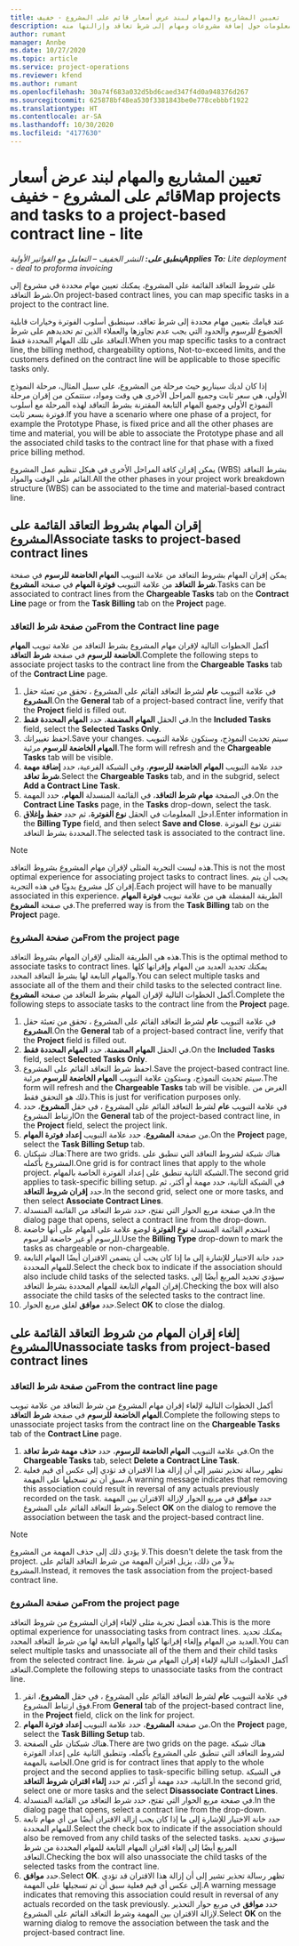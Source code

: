 ```yaml
---
title: تعيين المشاريع والمهام لبند عرض أسعار قائم على المشروع - خفيف
description: يقدم هذا الموضوع معلومات حول إضافة مشروعات ومهام إلى شرط تعاقد وإزالتها منه.
author: rumant
manager: Annbe
ms.date: 10/27/2020
ms.topic: article
ms.service: project-operations
ms.reviewer: kfend
ms.author: rumant
ms.openlocfilehash: 30a74f683a032d5bd6caed347f4d0a948376d267
ms.sourcegitcommit: 625878bf48ea530f3381843be0e778cebbbf1922
ms.translationtype: HT
ms.contentlocale: ar-SA
ms.lasthandoff: 10/30/2020
ms.locfileid: "4177630"
---
```

# <a name="map-projects-and-tasks-to-a-project-based-contract-line---lite"></a><span data-ttu-id="6d697-103">تعيين المشاريع والمهام لبند عرض أسعار قائم على المشروع - خفيف</span><span class="sxs-lookup"><span data-stu-id="6d697-103">Map projects and tasks to a project-based contract line - lite</span></span>

<span data-ttu-id="6d697-104">_**ينطبق على:** النشر الخفيف – التعامل مع الفواتير الأولية_</span><span class="sxs-lookup"><span data-stu-id="6d697-104">_**Applies To:** Lite deployment - deal to proforma invoicing_</span></span>

<span data-ttu-id="6d697-105">على شروط التعاقد القائمة على المشروع، يمكنك تعيين مهام محددة في مشروع إلى شرط التعاقد.</span><span class="sxs-lookup"><span data-stu-id="6d697-105">On project-based contract lines, you can map specific tasks in a project to the contract line.</span></span>

<span data-ttu-id="6d697-106">عند قيامك بتعيين مهام محددة إلى شرط تعاقد، سينطبق أسلوب الفوترة وخيارات قابلية الخضوع للرسوم والحدود التي يجب عدم تجاوزها والعملاء الذين تم تحديدهم على شرط التعاقد على تلك المهام المحددة فقط.</span><span class="sxs-lookup"><span data-stu-id="6d697-106">When you map specific tasks to a contract line, the billing method, chargeability options, Not-to-exceed limits, and the customers defined on the contract line will be applicable to those specific tasks only.</span></span>

<span data-ttu-id="6d697-107">إذا كان لديك سيناريو حيث مرحلة من المشروع، على سبيل المثال، مرحلة النموذج الأولي، هي سعر ثابت وجميع المراحل الأخرى هي وقت ومواد، ستتمكن من إقران مرحلة النموذج الأولي وجميع المهام التابعة المقترنة بشرط التعاقد لهذه المرحلة مع أسلوب فوترة بسعر ثابت.</span><span class="sxs-lookup"><span data-stu-id="6d697-107">If you have a scenario where one phase of a project, for example the Prototype Phase, is fixed price and all the other phases are time and material, you will be able to associate the Prototype phase and all the associated child tasks to the contract line for that phase with a fixed price billing method.</span></span>

<span data-ttu-id="6d697-108">يمكن إقران كافة المراحل الأخرى في هيكل تنظيم عمل المشروع (WBS) بشرط التعاقد القائم على الوقت والمواد.</span><span class="sxs-lookup"><span data-stu-id="6d697-108">All the other phases in your project work breakdown structure (WBS) can be associated to the time and material-based contract line.</span></span>

## <a name="associate-tasks-to-project-based-contract-lines"></a><span data-ttu-id="6d697-109">إقران المهام بشروط التعاقد القائمة على المشروع</span><span class="sxs-lookup"><span data-stu-id="6d697-109">Associate tasks to project-based contract lines</span></span>

<span data-ttu-id="6d697-110">يمكن إقران المهام بشروط التعاقد من علامة التبويب **المهام الخاضعة للرسوم** في صفحة **شرط التعاقد** من علامة التبويب **فوترة المهام** في صفحة **المشروع**.</span><span class="sxs-lookup"><span data-stu-id="6d697-110">Tasks can be associated to contract lines from the **Chargeable Tasks** tab on the **Contract Line** page or from the **Task Billing** tab on the **Project** page.</span></span>

### <a name="from-the-contract-line-page"></a><span data-ttu-id="6d697-111">من صفحة شرط التعاقد</span><span class="sxs-lookup"><span data-stu-id="6d697-111">From the Contract line page</span></span>

<span data-ttu-id="6d697-112">أكمل الخطوات التالية لإقران مهام المشروع بشرط التعاقد من علامة تبويب **المهام الخاضعة للرسوم** في صفحة **شرط التعاقد**.</span><span class="sxs-lookup"><span data-stu-id="6d697-112">Complete the following steps to associate project tasks to the contract line from the **Chargeable Tasks** tab of the **Contract Line** page.</span></span>

1. <span data-ttu-id="6d697-113">في علامة التبويب **عام** لشرط التعاقد القائم على المشروع ، تحقق من تعبئة حقل **المشروع**.</span><span class="sxs-lookup"><span data-stu-id="6d697-113">On the **General** tab of a project-based contract line, verify that the **Project** field is filled out.</span></span>
2. <span data-ttu-id="6d697-114">في الحقل **المهام المضمنة**، حدد **المهام المحددة فقط**.</span><span class="sxs-lookup"><span data-stu-id="6d697-114">In the **Included Tasks** field, select the **Selected Tasks Only**.</span></span>
3. <span data-ttu-id="6d697-115">احفظ تغييراتك.</span><span class="sxs-lookup"><span data-stu-id="6d697-115">Save your changes.</span></span> <span data-ttu-id="6d697-116">سيتم تحديث النموذج، وستكون علامة التبويب **المهام الخاضعة للرسوم** مرئية.</span><span class="sxs-lookup"><span data-stu-id="6d697-116">The form will refresh and the **Chargeable Tasks** tab will be visible.</span></span>
4. <span data-ttu-id="6d697-117">حدد علامة التبويب **المهام الخاضعة للرسوم**، وفي الشبكة الفرعية، حدد **إضافة مهمة شرط تعاقد**.</span><span class="sxs-lookup"><span data-stu-id="6d697-117">Select the **Chargeable Tasks** tab, and in the subgrid, select **Add a Contract Line Task**.</span></span>
5. <span data-ttu-id="6d697-118">في الصفحة **مهام شرط التعاقد**، في القائمة المنسدلة **المهام**، حدد المهمة.</span><span class="sxs-lookup"><span data-stu-id="6d697-118">On the **Contract Line Tasks** page, in the **Tasks** drop-down, select the task.</span></span> 
6. <span data-ttu-id="6d697-119">ادخل المعلومات في الحقل **نوع الفوترة**، ثم حدد **حفظ وإغلاق**.</span><span class="sxs-lookup"><span data-stu-id="6d697-119">Enter information in the **Billing Type** field, and then select **Save and Close**.</span></span> <span data-ttu-id="6d697-120">تقترن نوع الفوترة المحددة بشرط التعاقد.</span><span class="sxs-lookup"><span data-stu-id="6d697-120">The selected task is associated to the contract line.</span></span>

> [!NOTE]
> <span data-ttu-id="6d697-121">هذه ليست التجربة المثلى لإقران مهام المشروع بشروط التعاقد.</span><span class="sxs-lookup"><span data-stu-id="6d697-121">This is not the most optimal experience for associating project tasks to contract lines.</span></span> <span data-ttu-id="6d697-122">يجب أن يتم إقران كل مشروع يدويًا في هذه التجربة.</span><span class="sxs-lookup"><span data-stu-id="6d697-122">Each project will have to be manually associated in this experience.</span></span> <span data-ttu-id="6d697-123">الطريقة المفضلة هي من علامة تبويب **فوترة المهام** في صفحة **المشروع**.</span><span class="sxs-lookup"><span data-stu-id="6d697-123">The preferred way is from the **Task Billing** tab on the **Project** page.</span></span>

### <a name="from-the-project-page"></a><span data-ttu-id="6d697-124">من صفحة المشروع</span><span class="sxs-lookup"><span data-stu-id="6d697-124">From the project page</span></span>

<span data-ttu-id="6d697-125">هذه هي الطريقة المثلى لإقران المهام بشروط التعاقد.</span><span class="sxs-lookup"><span data-stu-id="6d697-125">This is the optimal method to associate tasks to contract lines.</span></span> <span data-ttu-id="6d697-126">يمكنك تحديد العديد من المهام وإقرانها كلها والمهام التابعة لها بشرط التعاقد المحدد.</span><span class="sxs-lookup"><span data-stu-id="6d697-126">You can select multiple tasks and associate all of the them and their child tasks to the selected contract line.</span></span> <span data-ttu-id="6d697-127">أكمل الخطوات التالية لإقران المهام بشرط التعاقد من صفحة **المشروع**.</span><span class="sxs-lookup"><span data-stu-id="6d697-127">Complete the following steps to associate tasks to the contract line from the **Project** page.</span></span>

1. <span data-ttu-id="6d697-128">في علامة التبويب **عام** لشرط التعاقد القائم على المشروع ، تحقق من تعبئة حقل **المشروع**.</span><span class="sxs-lookup"><span data-stu-id="6d697-128">On the **General** tab of a project-based contract line, verify that the **Project** field is filled out.</span></span>
2. <span data-ttu-id="6d697-129">في الحقل **المهام المضمنة**، حدد **المهام المحددة فقط**.</span><span class="sxs-lookup"><span data-stu-id="6d697-129">On the **Included Tasks** field, select **Selected Tasks Only**.</span></span>
3. <span data-ttu-id="6d697-130">احفظ شرط التعاقد القائم على المشروع.</span><span class="sxs-lookup"><span data-stu-id="6d697-130">Save the project-based contract line.</span></span> <span data-ttu-id="6d697-131">سيتم تحديث النموذج، وستكون علامة التبويب **المهام الخاضعة للرسوم** مرئية.</span><span class="sxs-lookup"><span data-stu-id="6d697-131">The form will refresh and the **Chargeable Tasks** tab will be visible.</span></span> <span data-ttu-id="6d697-132">الغرض من ذلك هو التحقق فقط.</span><span class="sxs-lookup"><span data-stu-id="6d697-132">This is just for verification purposes only.</span></span>
4. <span data-ttu-id="6d697-133">في علامة التبويب **عام** لشرط التعاقد القائم على المشروع ، في حقل **المشروع**، حدد ارتباط المشروع</span><span class="sxs-lookup"><span data-stu-id="6d697-133">On the **General** tab of the project-based contract line, in the **Project** field, select the project link.</span></span>
5. <span data-ttu-id="6d697-134">من صفحة **المشروع**، حدد علامة التبويب **إعداد فوترة المهام**.</span><span class="sxs-lookup"><span data-stu-id="6d697-134">On the **Project** page, select the **Task Billing Setup** tab.</span></span>
6. <span data-ttu-id="6d697-135">هناك شبكتان:</span><span class="sxs-lookup"><span data-stu-id="6d697-135">There are two grids.</span></span> <span data-ttu-id="6d697-136">هناك شبكة لشروط التعاقد التي تنطبق على المشروع بأكمله.</span><span class="sxs-lookup"><span data-stu-id="6d697-136">One grid is for contract lines that apply to the whole project.</span></span> <span data-ttu-id="6d697-137">الشبكة الثانية تنطبق على إعداد الفوترة الخاصة بالمهام.</span><span class="sxs-lookup"><span data-stu-id="6d697-137">The second grid applies to task-specific billing setup.</span></span> <span data-ttu-id="6d697-138">في الشبكة الثانية، حدد مهمة أو أكثر، ثم حدد **إقران شروط التعاقد**.</span><span class="sxs-lookup"><span data-stu-id="6d697-138">In the second grid, select one or more tasks, and then select **Associate Contract Lines**.</span></span>
7. <span data-ttu-id="6d697-139">في صفحة مربع الحوار التي تفتح، حدد شرط التعاقد من القائمة المنسدلة.</span><span class="sxs-lookup"><span data-stu-id="6d697-139">In the dialog page that opens, select a contract line from the drop-down.</span></span>
8. <span data-ttu-id="6d697-140">استخدم القائمة المنسدلة **نوع الفوترة** لوضع علامة على المهام على أنها خاضعة للرسوم أو غير خاضعة للرسوم.</span><span class="sxs-lookup"><span data-stu-id="6d697-140">Use the **Billing Type** drop-down to mark the tasks as chargeable or non-chargeable.</span></span>
9. <span data-ttu-id="6d697-141">حدد خانة الاختيار للإشارة إلى ما إذا كان يجب أن يتضمن الاقتران أيضًا المهام التابعة للمهام المحددة.</span><span class="sxs-lookup"><span data-stu-id="6d697-141">Select the check box to indicate if the association should also include child tasks of the selected tasks.</span></span> <span data-ttu-id="6d697-142">سيؤدي تحديد المربع أيضًا إلى إقران المهام التابعة للمهام المحددة بشرط التعاقد.</span><span class="sxs-lookup"><span data-stu-id="6d697-142">Checking the box will also associate the child tasks of the selected tasks to the contract line.</span></span>
10. <span data-ttu-id="6d697-143">حدد **موافق** لغلق مربع الحوار.</span><span class="sxs-lookup"><span data-stu-id="6d697-143">Select **OK** to close the dialog.</span></span>

## <a name="unassociate-tasks-from-project-based-contract-lines"></a><span data-ttu-id="6d697-144">إلغاء إقران المهام من شروط التعاقد القائمة على المشروع</span><span class="sxs-lookup"><span data-stu-id="6d697-144">Unassociate tasks from project-based contract lines</span></span>

### <a name="from-the-contract-line-page"></a><span data-ttu-id="6d697-145">من صفحة شرط التعاقد</span><span class="sxs-lookup"><span data-stu-id="6d697-145">From the contract line page</span></span>

<span data-ttu-id="6d697-146">أكمل الخطوات التالية لإلغاء إقران مهام المشروع من شرط التعاقد من علامة تبويب **المهام الخاضعة للرسوم** في صفحة **شرط التعاقد**.</span><span class="sxs-lookup"><span data-stu-id="6d697-146">Complete the following steps to unassociate project tasks from the contract line on the **Chargeable Tasks** tab of the **Contract Line** page.</span></span>

1. <span data-ttu-id="6d697-147">في علامة التبويب **المهام الخاضعة للرسوم**، حدد **حذف مهمة شرط تعاقد**.</span><span class="sxs-lookup"><span data-stu-id="6d697-147">On the **Chargeable Tasks** tab, select **Delete a Contract Line Task**.</span></span>
2. <span data-ttu-id="6d697-148">تظهر رسالة تحذير تشير إلى أن إزالة هذا الاقتران قد تؤدي إلى عكس أي قيم فعلية سبق أن تم تسجيلها على المهمة.</span><span class="sxs-lookup"><span data-stu-id="6d697-148">A warning message indicates that removing this association could result in reversal of any actuals previously recorded on the task.</span></span> <span data-ttu-id="6d697-149">حدد **موافق** في مربع الحوار لإزالة الاقتران بين المهمة وشرط التعاقد القائم على المشروع.</span><span class="sxs-lookup"><span data-stu-id="6d697-149">Select **OK** on the dialog to remove the association between the task and the project-based contract line.</span></span> 

> [!NOTE]
> <span data-ttu-id="6d697-150">لا يؤدي ذلك إلى حذف المهمة من المشروع.</span><span class="sxs-lookup"><span data-stu-id="6d697-150">This doesn't delete the task from the project.</span></span> <span data-ttu-id="6d697-151">بدلاً من ذلك، يزيل اقتران المهمة من شرط التعاقد القائم على المشروع.</span><span class="sxs-lookup"><span data-stu-id="6d697-151">Instead, it removes the task association from the project-based contract line.</span></span>

### <a name="from-the-project-page"></a><span data-ttu-id="6d697-152">من صفحة المشروع</span><span class="sxs-lookup"><span data-stu-id="6d697-152">From the project page</span></span>

<span data-ttu-id="6d697-153">هذه أفضل تجربة مثلى لإلغاء إقران المشروع من شروط التعاقد.</span><span class="sxs-lookup"><span data-stu-id="6d697-153">This is the more optimal experience for unassociating tasks from contract lines.</span></span> <span data-ttu-id="6d697-154">يمكنك تحديد العديد من المهام وإلغاء إقرانها كلها والمهام التابعة لها من شرط التعاقد المحدد.</span><span class="sxs-lookup"><span data-stu-id="6d697-154">You can select multiple tasks and unassociate all of the them and their child tasks from the selected contract line.</span></span> <span data-ttu-id="6d697-155">أكمل الخطوات التالية لإلغاء إقران المهام من شرط التعاقد.</span><span class="sxs-lookup"><span data-stu-id="6d697-155">Complete the following steps to unassociate tasks from the contract line.</span></span>

1. <span data-ttu-id="6d697-156">في علامة التبويب **عام** لشرط التعاقد القائم على المشروع ، في حقل **المشروع**، انقر فوق ارتباط المشروع.</span><span class="sxs-lookup"><span data-stu-id="6d697-156">From **General** tab of the project-based contract line, in the **Project** field, click on the link for project.</span></span>
2. <span data-ttu-id="6d697-157">من صفحة **المشروع**، حدد علامة التبويب **إعداد فوترة المهام**.</span><span class="sxs-lookup"><span data-stu-id="6d697-157">On the **Project** page, select the **Task Billing Setup** tab.</span></span>
3. <span data-ttu-id="6d697-158">هناك شبكتان على الصفحة.</span><span class="sxs-lookup"><span data-stu-id="6d697-158">There are two grids on the page.</span></span> <span data-ttu-id="6d697-159">هناك شبكة لشروط التعاقد التي تنطبق على المشروع بأكمله، وتنطبق الثانية على إعداد الفوترة الخاصة بالمهمة.</span><span class="sxs-lookup"><span data-stu-id="6d697-159">One grid is for contract lines that apply to the whole project and the second applies to task-specific billing setup.</span></span> <span data-ttu-id="6d697-160">في الشبكة الثانية، حدد مهمة أو أكثر، ثم حدد **إلغاء اقتران شروط التعاقد**.</span><span class="sxs-lookup"><span data-stu-id="6d697-160">In the second grid, select one or more tasks and the select **Disassociate Contract Lines**.</span></span>
4. <span data-ttu-id="6d697-161">في صفحة مربع الحوار التي تفتح، حدد شرط التعاقد من القائمة المنسدلة.</span><span class="sxs-lookup"><span data-stu-id="6d697-161">In the  dialog page that opens, select a contract line from the drop-down.</span></span>
5. <span data-ttu-id="6d697-162">حدد خانة الاختيار للإشارة إلى ما إذا كان يجب إزالة الاقتران أيضًا من أي مهام تابعة للمهام المحددة.</span><span class="sxs-lookup"><span data-stu-id="6d697-162">Select the check box to indicate if the association should also be removed from any child tasks of the selected tasks.</span></span> <span data-ttu-id="6d697-163">سيؤدي تحديد المربع أيضًا إلى إلغاء اقتران المهام التابعة للمهام المحددة من شرط التعاقد.</span><span class="sxs-lookup"><span data-stu-id="6d697-163">Checking the box will also unassociate the child tasks of the selected tasks from the contract line.</span></span>
6. <span data-ttu-id="6d697-164">حدد **موافق**.</span><span class="sxs-lookup"><span data-stu-id="6d697-164">Select **OK**.</span></span> <span data-ttu-id="6d697-165">تظهر رسالة تحذير تشير إلى أن إزالة هذا الاقتران قد تؤدي إلى عكس أي قيم فعلية سبق أن تم تسجيلها على المهمة.</span><span class="sxs-lookup"><span data-stu-id="6d697-165">A warning message indicates that removing this association could result in reversal of any actuals recorded on the task previously.</span></span> <span data-ttu-id="6d697-166">حدد **موافق** في مربع حوار التحذير لإزالة الاقتران بين المهمة وشرط التعاقد القائم على المشروع.</span><span class="sxs-lookup"><span data-stu-id="6d697-166">Select **OK** on the warning dialog to remove the association between the task and the project-based contract line.</span></span>
